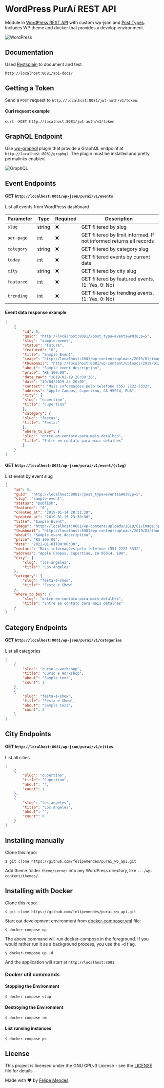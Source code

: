 # WordPress PurAí REST API
Module in [WordPress REST API](https://developer.wordpress.org/rest-api/) with custom wp-json and [Post Types](https://codex.wordpress.org/Post_Types). Includes WP theme and docker that provides a develop environment.

![WordPress](/screenshots/wordpress.png "WordPress")

## Documentation
Used [Restsplain](https://github.com/humanmade/Restsplain) to document and test.
```
http://localhost:8081/api-docs/
```

## Getting a Token

Send a `POST` request to `http://localhost:8081/jwt-auth/v1/token`. 

#### Curl request example
```
curl -XGET http://localhost:8081/jwt-auth/v1/token
```

## GraphQL Endpoint

Use [wp-graphql](https://github.com/wp-graphql/wp-graphql) plugin that provide a GraphQL endpoint at `http://localhost:8081/graphql`. The plugin must be installed and pretty permalinks enabled.

![GraphQL](/screenshots/graphql.png "GraphQL")

## Event Endpoints

#### GET `http://localhost:8081/wp-json/purai/v1/events`
List all events from WordPress dashboard

| Parameter | Type | Required | Description
| --------- | ---- | -------- | ----------- |
| `slug` | string | :x: | GET filtered by slug |
| `per-page` | int | :x: | GET filtered by limit informed. If not informed returns all records |
| `category` | string | :x: | GET filtered by category slug |
| `today` | int | :x: | GET filtered events by current date |
| `city` | string | :x: | GET filtered by city slug |
| `featured` | int | :x: | GET filtered by featured events. (1: Yes, 0: No) |
| `trending` | int | :x: | GET filtered by trending events. (1: Yes, 0: No) |

#### Event data response example
```json
[
    {
        "id": 5,
        "guid": "http://localhost:8081/?post_type=events&#038;p=5",
        "slug": "sample-event",
        "status": "future",
        "featured": "0",
        "title": "Sample Event",
        "image": "http://localhost:8081/wp-content/uploads/2019/01/image.jpeg",
        "thumbnail": "http://localhost:8081/wp-content/uploads/2019/01/thumbnail.jpeg",
        "about": "Sample event description",
        "price": "R$ 100,00",
        "date_raw": "2019-01-19 20:00:28",
        "date": "19/04/2019 às 20:00",
        "contact": "Mais informações pelo telefone (55) 2222-3332",
        "address": "Apple Campus, Cupertino, CA 95014, EUA",
        "city": {
        "slug": "cupertino",
        "title": "Cupertino"
        },
        "category": {
        "slug": "festas",
        "title": "Festas"
        },
        "where_to_buy": {
        "slug": "entre-em-contato-para-mais-detalhes",
        "title": "Entre em contato para mais detalhes"
        }
    }
]
```

#### GET `http://localhost:8081/wp-json/purai/v1/event/{slug}`
List event by event slug

```json
{
    "id": 5,
    "guid": "http://localhost:8081/?post_type=events&#038;p=5",
    "slug": "sample-event",
    "status": "publish",
    "featured": "0",
    "created_at": "2019-01-14 20:31:28",
    "updated_at": "2019-01-15 23:30:00",
    "title": "Sample Event",
    "image": "http://localhost:8081/wp-content/uploads/2019/01/image.jpeg",
    "thumbnail": "http://localhost:8081/wp-content/uploads/2019/01/thumbnail.jpeg",
    "about": "Sample event description",
    "price": "R$ 100,00",
    "date": "2022-01-01T00:00:00",
    "contact": "Mais informações pelo telefone (55) 2222-3332",
    "address": "Apple Campus, Cupertino, CA 95014, EUA",
    "city": {
        "slug": "los-angeles",
        "title": "Los Angeles"
    },
    "category": {
        "slug": "festa-e-show",
        "title": "Festa e Show"
    },
    "where_to_buy": {
        "slug": "entre-em-contato-para-mais-detalhes",
        "title": "Entre em contato para mais detalhes"
    }
}
```

## Category Endpoints

#### GET `http://localhost:8081/wp-json/purai/v1/categories`
List all categories

```json
[
    {
        "slug": "curso-e-workshop",
        "title": "Curso e Workshop",
        "about": "Sample text",
        "count": 1
    },
    {
        "slug": "festa-e-show",
        "title": "Festa e Show",
        "about": "Sample text",
        "count": 2
    }
]
```

## City Endpoints

#### GET `http://localhost:8081/wp-json/purai/v1/cities`
List all cities

```json
[
    {
        "slug": "cupertino",
        "title": "Cupertino",
        "about": "",
        "count": 1
    },
    {
        "slug": "los-angeles",
        "title": "Los Angeles",
        "about": "",
        "count": 0
    }
]
```

## Installing manually

Clone this repo:
```
$ git clone https://github.com/felipemendes/purai_wp_api.git
```

Add theme folder `theme/server` into any WordPress directory, like `.../wp-content/themes/`.

## Installing with Docker

Clone this repo:
```
$ git clone https://github.com/felipemendes/purai_wp_api.git
```

Start out development environment from [docker-composer.yml](./docker-compose.yml) file:

```
$ docker-compose up
```

The above command will run docker-compose in the foreground. If you would rather run it as a background process, you use the -d flag.

```
$ docker-compose up -d
```

And the application will start at `http://localhost:8081`.

### Docker util commands

#### Stopping the Environment
```
$ docker-compose stop
```

#### Destroying the Environment
```
$ docker-compose rm
```

#### List running instances
```
$ docker-compose ps
```

## License
This project is licensed under the GNU GPLv3 License - see the [LICENSE](LICENSE) file for details

Made with :heart: by [Felipe Mendes](https://github.com/felipemendes).